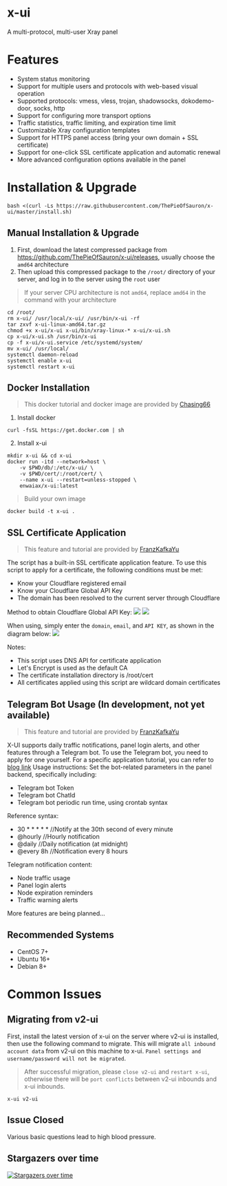 # x-ui

A multi-protocol, multi-user Xray panel

# Features

- System status monitoring
- Support for multiple users and protocols with web-based visual operation
- Supported protocols: vmess, vless, trojan, shadowsocks, dokodemo-door, socks, http
- Support for configuring more transport options
- Traffic statistics, traffic limiting, and expiration time limit
- Customizable Xray configuration templates
- Support for HTTPS panel access (bring your own domain + SSL certificate)
- Support for one-click SSL certificate application and automatic renewal
- More advanced configuration options available in the panel

# Installation & Upgrade

```
bash <(curl -Ls https://raw.githubusercontent.com/ThePieOfSauron/x-ui/master/install.sh)
```

## Manual Installation & Upgrade

1. First, download the latest compressed package from https://github.com/ThePieOfSauron/x-ui/releases, usually choose the `amd64` architecture
2. Then upload this compressed package to the `/root/` directory of your server, and log in to the server using the `root` user

> If your server CPU architecture is not `amd64`, replace `amd64` in the command with your architecture

```
cd /root/
rm x-ui/ /usr/local/x-ui/ /usr/bin/x-ui -rf
tar zxvf x-ui-linux-amd64.tar.gz
chmod +x x-ui/x-ui x-ui/bin/xray-linux-* x-ui/x-ui.sh
cp x-ui/x-ui.sh /usr/bin/x-ui
cp -f x-ui/x-ui.service /etc/systemd/system/
mv x-ui/ /usr/local/
systemctl daemon-reload
systemctl enable x-ui
systemctl restart x-ui
```

## Docker Installation

> This docker tutorial and docker image are provided by [Chasing66](https://github.com/Chasing66)

1. Install docker

```shell
curl -fsSL https://get.docker.com | sh
```

2. Install x-ui

```shell
mkdir x-ui && cd x-ui
docker run -itd --network=host \
    -v $PWD/db/:/etc/x-ui/ \
    -v $PWD/cert/:/root/cert/ \
    --name x-ui --restart=unless-stopped \
    enwaiax/x-ui:latest
```

> Build your own image

```shell
docker build -t x-ui .
```

## SSL Certificate Application

> This feature and tutorial are provided by [FranzKafkaYu](https://github.com/FranzKafkaYu)

The script has a built-in SSL certificate application feature. To use this script to apply for a certificate, the following conditions must be met:

- Know your Cloudflare registered email
- Know your Cloudflare Global API Key
- The domain has been resolved to the current server through Cloudflare

Method to obtain Cloudflare Global API Key:
    ![](media/bda84fbc2ede834deaba1c173a932223.png)
    ![](media/d13ffd6a73f938d1037d0708e31433bf.png)

When using, simply enter the `domain`, `email`, and `API KEY`, as shown in the diagram below:
        ![](media/2022-04-04_141259.png)

Notes:

- This script uses DNS API for certificate application
- Let's Encrypt is used as the default CA
- The certificate installation directory is /root/cert
- All certificates applied using this script are wildcard domain certificates

## Telegram Bot Usage (In development, not yet available)

> This feature and tutorial are provided by [FranzKafkaYu](https://github.com/FranzKafkaYu)

X-UI supports daily traffic notifications, panel login alerts, and other features through a Telegram bot. To use the Telegram bot, you need to apply for one yourself.
For a specific application tutorial, you can refer to [blog link](https://coderfan.net/how-to-use-telegram-bot-to-alarm-you-when-someone-login-into-your-vps.html)
Usage instructions: Set the bot-related parameters in the panel backend, specifically including:

- Telegram bot Token
- Telegram bot ChatId
- Telegram bot periodic run time, using crontab syntax  

Reference syntax:
- 30 * * * * * //Notify at the 30th second of every minute
- @hourly      //Hourly notification
- @daily       //Daily notification (at midnight)
- @every 8h    //Notification every 8 hours  

Telegram notification content:
- Node traffic usage
- Panel login alerts
- Node expiration reminders
- Traffic warning alerts  

More features are being planned...

## Recommended Systems

- CentOS 7+
- Ubuntu 16+
- Debian 8+

# Common Issues

## Migrating from v2-ui

First, install the latest version of x-ui on the server where v2-ui is installed, then use the following command to migrate. This will migrate `all inbound account data` from v2-ui on this machine to x-ui. `Panel settings and username/password will not be migrated`.

> After successful migration, please `close v2-ui` and `restart x-ui`, otherwise there will be `port conflicts` between v2-ui inbounds and x-ui inbounds.

```
x-ui v2-ui
```

## Issue Closed

Various basic questions lead to high blood pressure.

## Stargazers over time

[![Stargazers over time](https://starchart.cc/vaxilu/x-ui.svg)](https://starchart.cc/vaxilu/x-ui)
